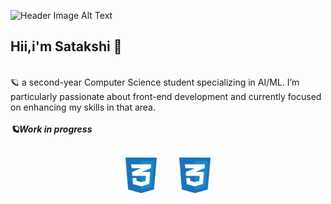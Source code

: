 
![Header Image Alt Text](https://i.pinimg.com/1200x/23/4b/73/234b731236541f7bf5b4e0efbc444dfd.jpg)<br>
<h2>Hii,i'm Satakshi 🍓</h2>
<br>🪐 a second-year Computer Science student specializing in AI/ML. I’m particularly passionate about front-end development and currently focused on enhancing my skills in that area.
<br>
<br>
<strong><em>🪐Work in progress</em></strong>
<br>
<br>
<p align="center">
    <img src="https://raw.githubusercontent.com/satakshiie/satakshiie/main/css3-logo.jpg" alt="CSS3 Logo" width="50" />
    &nbsp;&nbsp;&nbsp;&nbsp;&nbsp; &nbsp;
    <img src="https://raw.githubusercontent.com/satakshiie/satakshiie/main/css3-logo.jpg" alt="CSS3 Logo" width="50" />
</p>
